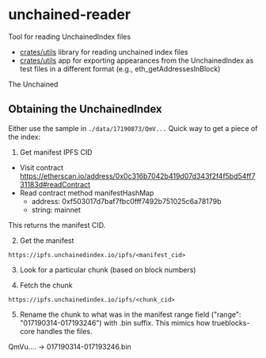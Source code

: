 # unchained-reader
Tool for reading UnchainedIndex files

- [crates/utils](./crates/utils) library for reading unchained index files
- [crates/utils](./crates/utils) app for exporting appearances from the UnchainedIndex as test
files in a different format (e.g., eth_getAddressesInBlock)

The Unchained


## Obtaining the UnchainedIndex

Either use the sample in `./data/17190873/QmV...` Quick way to get a piece of the index:

1. Get manifest IPFS CID

- Visit contract https://etherscan.io/address/0x0c316b7042b419d07d343f2f4f5bd54ff731183d#readContract
- Read contract method manifestHashMap
    - address: 0xf503017d7baf7fbc0fff7492b751025c6a78179b
    - string: mainnet

This returns the manifest CID.

2. Get the manifest

`https://ipfs.unchainedindex.io/ipfs/<manifest_cid>`

3. Look for a particular chunk (based on block numbers)

4. Fetch the chunk

`https://ipfs.unchainedindex.io/ipfs/<chunk_cid>`

5. Rename the chunk to what was in the manifest range field ("range": "017190314-017193246")
with .bin suffix. This mimics how trueblocks-core handles the files.

QmVu.... -> 017190314-017193246.bin

